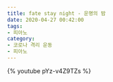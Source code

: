```yaml
---
title: fate stay night - 운명의 밤
date: 2020-04-27 00:42:00
tags: 
- 피아노
category:
- 코로나 격리 운동
- 피아노
---
```


{% youtube pYz-v4Z9TZs %}

<!-- more -->